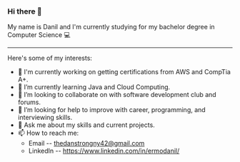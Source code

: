 ### Hi there 👋

My name is Danil and I'm currently studying for my bachelor degree in Computer Science 💻

-------------------------------------------------------------------

Here's some of my interests:

- 🔭 I'm currently working on getting certifications from AWS and CompTia A+.
- 🌱 I’m currently learning Java and Cloud Computing.
- 👯 I’m looking to collaborate on with software development club and forums.
- 🤔 I’m looking for help to improve with career, programming, and interviewing skills.
- 💬 Ask me about my skills and current projects.
- 📫 How to reach me: 
     * Email -- thedanstrongny42@gmail.com
     * LinkedIn -- https://www.linkedin.com/in/ermodanil/



